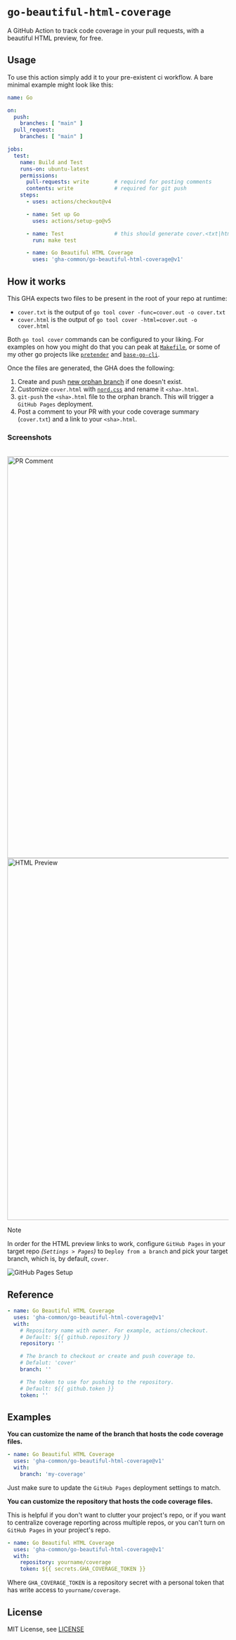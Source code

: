 <!-- markdownlint-disable MD041 MD033 -->
# `go-beautiful-html-coverage`

A GitHub Action to track code coverage in your pull requests, with a beautiful HTML preview, for free.

## Usage

To use this action simply add it to your pre-existent ci workflow. A bare minimal example might look like this:

```yaml
name: Go

on:
  push:
    branches: [ "main" ]
  pull_request:
    branches: [ "main" ]

jobs:
  test:
    name: Build and Test
    runs-on: ubuntu-latest
    permissions:
      pull-requests: write        # required for posting comments
      contents: write             # required for git push
    steps:
      - uses: actions/checkout@v4

      - name: Set up Go
        uses: actions/setup-go@v5

      - name: Test                # this should generate cover.<txt|html>
        run: make test

      - name: Go Beautiful HTML Coverage
        uses: 'gha-common/go-beautiful-html-coverage@v1'
```

## How it works

This GHA expects two files to be present in the root of your repo at runtime:

- `cover.txt` is the output of `go tool cover -func=cover.out -o cover.txt`
- `cover.html` is the output of `go tool cover -html=cover.out -o cover.html`

Both `go tool cover` commands can be configured to your liking. For examples on how you might do that you can peak at [`Makefile`](go-test-app/Makefile), or some of my other go projects like [`pretender`](https://github.com/kilianc/pretender/blob/main/Makefile#L44-L57) and [`base-go-cli`](https://github.com/kilianc/base-golang-cli/blob/main/Makefile#L76-L92).

Once the files are generated, the GHA does the following:

1. Create and push [new orphan branch](https://github.com/gha-common/go-beautiful-html-coverage/tree/cover) if one doesn't exist.
1. Customize `cover.html` with [`nord.css`](assets/nord.css) and rename it `<sha>.html`.
1. `git-push` the `<sha>.html` file to the orphan branch. This will trigger a `GitHub Pages` deployment.
1. Post a comment to your PR with your code coverage summary (`cover.txt`) and a link to your `<sha>.html`.

### Screenshots

<br>
<img width="912" alt="PR Comment" src="https://github.com/gha-common/go-beautiful-html-coverage/assets/385716/99b01c85-f573-44cb-b554-64e9495aa7d1">
<img width="822" alt="HTML Preview" src="https://github.com/gha-common/go-beautiful-html-coverage/assets/385716/bb4361f3-34db-4c9d-9970-794d3dded7b9">

> [!NOTE]
> In order for the HTML preview links to work, configure `GitHub Pages` in your target repo *(`Settings > Pages`)* to `Deploy from a branch` and pick your target branch, which is, by default, `cover`.
>
> ![GitHub Pages Setup](https://github.com/gha-common/go-beautiful-html-coverage/assets/385716/a14f4df6-6263-4ae3-8685-e7901a1dbbe2)

## Reference

```yaml
- name: Go Beautiful HTML Coverage
  uses: 'gha-common/go-beautiful-html-coverage@v1'
  with:
    # Repository name with owner. For example, actions/checkout.
    # Default: ${{ github.repository }}
    repository: ''

    # The branch to checkout or create and push coverage to.
    # Defalut: 'cover'
    branch: ''

    # The token to use for pushing to the repository.
    # Default: ${{ github.token }}
    token: ''
```

## Examples

**You can customize the name of the branch that hosts the code coverage files.**

```yaml
- name: Go Beautiful HTML Coverage
  uses: 'gha-common/go-beautiful-html-coverage@v1'
  with:
    branch: 'my-coverage'
```

Just make sure to update the `GitHub Pages` deployment settings to match.

**You can customize the repository that hosts the code coverage files.**

This is helpful if you don't want to clutter your project's repo, or if you want to centralize coverage reporting across multiple repos, or you can't turn on `GitHub Pages` in your project's repo.

```yaml
- name: Go Beautiful HTML Coverage
  uses: 'gha-common/go-beautiful-html-coverage@v1'
  with:
    repository: yourname/coverage
    token: ${{ secrets.GHA_COVERAGE_TOKEN }}
```

Where `GHA_COVERAGE_TOKEN` is a repository secret with a personal token that has write access to `yourname/coverage`.

## License

MIT License, see [LICENSE](./LICENSE.md)

